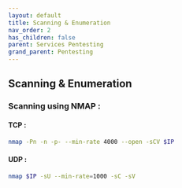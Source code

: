 ```yaml
---
layout: default
title: Scanning & Enumeration
nav_order: 2
has_children: false
parent: Services Pentesting
grand_parent: Pentesting
---
```


## Scanning & Enumeration

###  Scanning using NMAP :
#### TCP : 
```sh
nmap -Pn -n -p- --min-rate 4000 --open -sCV $IP
```

#### UDP :
```sh
nmap $IP -sU --min-rate=1000 -sC -sV
```
